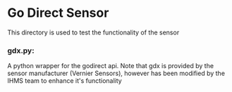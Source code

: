 # Go Direct Sensor

This directory is used to test the functionality of the sensor

### gdx.py:

A python wrapper for the godirect api. Note that gdx is provided by the sensor manufacturer (Vernier Sensors), however has been modified by the IHMS team to enhance it's functionality